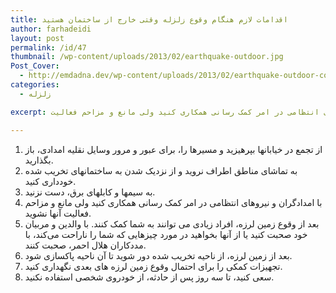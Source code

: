 ```yaml
---
title: اقدامات لازم هنگام وقوع زلزله وقتی خارج از ساختمان هستید
author: farhadeidi
layout: post
permalink: /id/47
thumbnail: /wp-content/uploads/2013/02/earthquake-outdoor.jpg
Post_Cover:
  - http://emdadna.dev/wp-content/uploads/2013/02/earthquake-outdoor-cover.jpg
categories:
  - زلزله

excerpt: از تجمع در خیابانها بپرهیزید و مسیرها را، برای عبور و مرور وسایل نقلیه امدادی، باز بگذارید. به تماشای مناطق اطراف نروید و از نزدیک شدن به ساختمانهای تخریب شده خودداری کنید. به سیمها و کابلهای برق، دست نزنید. با امدادگران و نیروهای انتظامی در امر کمک رسانی همکاری کنید ولی مانع و مزاحم فعالیت

---
```

  1. از تجمع در خیابانها بپرهیزید و مسیرها را، برای عبور و مرور وسایل نقلیه امدادی، باز بگذارید.
  2. به تماشای مناطق اطراف نروید و از نزدیک شدن به ساختمانهای تخریب شده خودداری کنید.
  3. به سیمها و کابلهای برق، دست نزنید.
  4. با امدادگران و نیروهای انتظامی در امر کمک رسانی همکاری کنید ولی مانع و مزاحم فعالیت آنها نشوید.
  5. بعد از وقوع زمین لرزه، افراد زیادی می توانند به شما کمک کنند. با والدین و مربیان خود صحبت کنید یا از آنها بخواهید در مورد چیزهایی که شما را ناراحت می‌کند، با مددکاران هلال احمر، صحبت کنند.
  6. بعد از زمین لرزه، از ناحیه تخریب شده دور شوید تا آن ناحیه پاکسازی شود.
  7. تجهیزات کمکی را برای احتمال وقوع زمین لرزه های بعدی نگهداری کنید.
  8. سعی کنید، تا سه روز پس از حادثه، از خودروی شخصی استفاده نکنید.